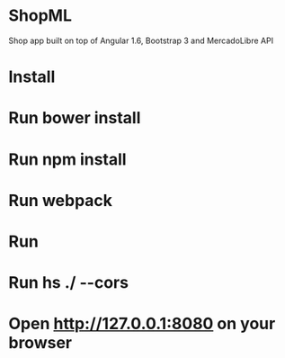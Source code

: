 # ShopML
Shop app built on top of Angular 1.6, Bootstrap 3 and MercadoLibre API

# Install

  # Run bower install
  
  # Run npm install
  
  # Run webpack
  
# Run

  # Run hs ./ --cors

  # Open http://127.0.0.1:8080 on your browser


  
